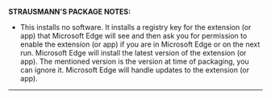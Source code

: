 **STRAUSMANN'S PACKAGE NOTES:**

* This installs no software. It installs a registry key for the extension (or app) that Microsoft Edge will see and then ask you for permission to enable the extension (or app) if you are in Microsoft Edge or on the next run. Microsoft Edge will install the latest version of the extension (or app). The mentioned version is the version at time of packaging, you can ignore it. Microsoft Edge will handle updates to the extension (or app).

***
